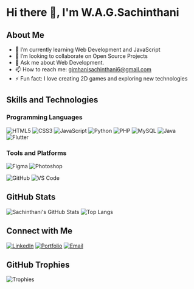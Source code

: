 # Hi there 👋, I'm W.A.G.Sachinthani



## About Me

- 🌱 I’m currently learning Web Development and JavaScript
- 👯 I’m looking to collaborate on Open Source Projects
- 💬 Ask me about Web Development.
- 📫 How to reach me: [gimhanisachinthani6@gmail.com](mailto:gimhanisachinthani6@gmail.com)
- ⚡ Fun fact: I love creating 2D games and exploring new technologies

## Skills and Technologies

### Programming Languages
![HTML5](https://img.shields.io/badge/-HTML5-E34F26?style=flat&logo=html5&logoColor=white)
![CSS3](https://img.shields.io/badge/-CSS3-1572B6?style=flat&logo=css3&logoColor=white)
![JavaScript](https://img.shields.io/badge/-JavaScript-F7DF1E?style=flat&logo=javascript&logoColor=black)
![Python](https://img.shields.io/badge/-Python-3776AB?style=flat&logo=python&logoColor=white)
![PHP](https://img.shields.io/badge/-PHP-777BB4?style=flat&logo=php&logoColor=white)
![MySQL](https://img.shields.io/badge/-MySQL-4479A1?style=flat&logo=mysql&logoColor=white)
![Java](https://img.shields.io/badge/-Java-007396?style=flat&logo=java&logoColor=white)
![Flutter](https://img.shields.io/badge/-Flutter-02569B?style=flat&logo=flutter&logoColor=white)

### Tools and Platforms
![Figma](https://img.shields.io/badge/-Figma-F24E1E?style=flat&logo=figma&logoColor=white)
![Photoshop](https://img.shields.io/badge/-Photoshop-31A8FF?style=flat&logo=adobe-photoshop&logoColor=white)

![GitHub](https://img.shields.io/badge/-GitHub-181717?style=flat&logo=github&logoColor=white)
![VS Code](https://img.shields.io/badge/-VS_Code-007ACC?style=flat&logo=visual-studio-code&logoColor=white)


## GitHub Stats

![Sachinthani's GitHub Stats](https://github-readme-stats.vercel.app/api?username=WAGSachinthani&show_icons=true&theme=radical)
![Top Langs](https://github-readme-stats.vercel.app/api/top-langs/?username=WAGSachinthani&layout=compact&theme=radical)

## Connect with Me

[![LinkedIn](https://img.shields.io/badge/-LinkedIn-blue?style=flat&logo=linkedin&logoColor=white)](https://linkedin.com/in/wickrama-arachchige-sachinthani-354b40207)
[![Portfolio](https://img.shields.io/badge/-Portfolio-ff69b4?style=flat&logo=github&logoColor=white)](https://wagsachinthani.github.io/my_portfolio/)
[![Email](https://img.shields.io/badge/-Email-D14836?style=flat&logo=gmail&logoColor=white)](mailto:gimhanisachinthani6@gmail.com)




## GitHub Trophies

![Trophies](https://github-profile-trophy.vercel.app/?username=WAGSachinthani&theme=radical)

